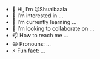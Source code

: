 - 👋 Hi, I’m @Shuaibaala
- 👀 I’m interested in ...
- 🌱 I’m currently learning ...
- 💞️ I’m looking to collaborate on ...
- 📫 How to reach me ...
- 😄 Pronouns: ...
- ⚡ Fun fact: ...

<!---
Shuaibaala/Shuaibaala is a ✨ special ✨ repository because its `README.md` (this file) appears on your GitHub profile.
You can click the Preview link to take a look at your changes.
--->
